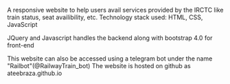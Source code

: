 A responsive website to help users avail services provided by the IRCTC like train status, seat availibility, etc.
Technology stack used:
HTML,
CSS,
JavaScript

JQuery and Javascript handles the backend along with bootstrap 4.0 for front-end

This website can also be accessed using a telegram bot under the name "Railbot"(@RailwayTrain_bot)
The website is hosted on github as ateebraza.github.io 


 


